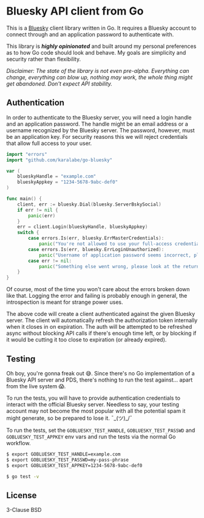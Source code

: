 # Bluesky API client from Go

This is a [Bluesky](https://bsky.app/) client library written in Go. It requires a Bluesky account
to connect through and an application password to authenticate with.

This library is ***highly opinionated*** and built around my personal preferences as to how Go code
should look and behave. My goals are simplicity and security rather than flexibility.

*Disclaimer: The state of the library is not even pre-alpha. Everything can change, everything can
blow up, nothing may work, the whole thing might get abandoned. Don't expect API stability.*

## Authentication

In order to authenticate to the Bluesky server, you will need a login handle and an application
password. The handle might be an email address or a username recognized by the Bluesky server. The
password, however, must be an application key. For security reasons this we will reject credentials
that allow full access to your user.

```go
import "errors"
import "github.com/karalabe/go-bluesky"

var (
	blueskyHandle = "example.com"
	blueskyAppkey = "1234-5678-9abc-def0"
)

func main() {
	client, err := bluesky.Dial(bluesky.ServerBskySocial)
	if err != nil {
		panic(err)
	}
	err = client.Login(blueskyHandle, blueskyAppkey)
	switch {
		case errors.Is(err, bluesky.ErrMasterCredentials):
			panic("You're not allowed to use your full-access credentials, please create an appkey")
		case errors.Is(err, bluesky.ErrLoginUnauthorized):
			panic("Username of application password seems incorrect, please double check")
		case err != nil:
			panic("Something else went wrong, please look at the returned error")
	}
}
```

Of course, most of the time you won't care about the errors broken down like that. Logging the error
and failing is probably enough in general, the introspection is meant for strange power uses.

The above code will create a client authenticated against the given Bluesky server. The client will
automatically refresh the authorization token internally when it closes in on expiration. The auth 
will be attempted to be refreshed async without blocking API calls if there's enough time left, or
by blocking if it would be cutting it too close to expiration (or already expired).

## Testing

Oh boy, you're gonna freak out 😅. Since there's no Go implementation of a Bluesky API server and
PDS, there's nothing to run the test against... apart from the live system 😱.

To run the tests, you will have to provide authentication credentials to interact with the official
Bluesky server. Needless to say, your testing account may not become the most popular with all the
potential spam it might generate, so be prepared to lose it. ¯\_(ツ)_/¯

To run the tests, set the `GOBLUESKY_TEST_HANDLE`, `GOBLUESKY_TEST_PASSWD` and `GOBLUESKY_TEST_APPKEY`
env vars and run the tests via the normal Go workflow.

```sh
$ export GOBLUESKY_TEST_HANDLE=example.com
$ export GOBLUESKY_TEST_PASSWD=my-pass-phrase
$ export GOBLUESKY_TEST_APPKEY=1234-5678-9abc-def0

$ go test -v
```

## License

3-Clause BSD